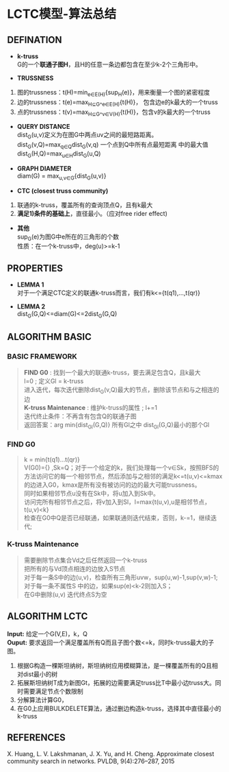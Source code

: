 # LCTC模型-算法总结

## DEFINATION

* **k-truss**
<br> G的一个**联通子图H**，且H的任意一条边都包含在至少k-2个三角形中。

* **TRUSSNESS**
1) 图的trussness：t(H)=min<sub>e∈E(H)</sub>{sup<sub>H</sub>(e)}，用来衡量一个图的紧密程度
2) 边的trussness：t(e)=max<sub>H⊆G^e∈E(H)</sub>{t(H)}， 包含边e的k最大的一个truss
3) 点的trussness：t(v)=max<sub>H⊆G^v∈V(H)</sub>{t(H)}，包含v的k最大的一个truss

* **QUERY DISTANCE**
<br>dist<sub>G</sub>(u,v)定义为在图G中两点uv之间的最短路距离。
<br>dist<sub>G</sub>(v,Q)=max<sub>q∈Q</sub>dist<sub>G</sub>(v,q) 一个点到Q中所有点最短距离 中的最大值
<br>dist<sub>G</sub>(H,Q)=max<sub>u∈H</sub>dist<sub>G</sub>(u,Q)

* **GRAPH DIAMETER**
<br>diam(G) = max<sub>u,v∈G</sub>{dist<sub>G</sub>(u,v)}

* **CTC (closest truss community)**

1) 联通的k-truss，覆盖所有的查询顶点Q，且有k最大
2) **满足1)条件的基础上**，直径最小。（应对free rider effect)


* **其他**
<br> sup<sub>G</sub>(e)为图G中e所在的三角形的个数
<br> 性质：在一个k-truss中，deg(u)>=k-1

## PROPERTIES
* **LEMMA 1**
<br> 对于一个满足CTC定义的联通k-truss而言，我们有k<={t(q1),...,t(qr)}

* **LEMMA 2**
<br>dist<sub>G</sub>(G,Q)<=diam(G)<=2dist<sub>G</sub>(G,Q)


## ALGORITHM BASIC
### BASIC FRAMEWORK
> **FIND G0** : 找到一个最大的联通k-truss，要去满足包含Q，且k最大
> <br>l=0 ; 定义Gl = k-truss
> <br>进入迭代，每次迭代删除dist<sub>G</sub>(v,Q)最大的节点，删除该节点和与之相连的边
> <br>**K-truss Maintenance** : 维护k-truss的属性 ; l+=1
> <br>迭代终止条件：不再含有包含Q的联通子图
> <br>返回答案：arg min{dist<sub>Gl</sub>(G,Q)} 所有Gl之中 dist<sub>Gl</sub>(G,Q)最小的那个Gl

### FIND G0
> k = min{t(q1)...t(qr)}
> <br> V(G0)={} ,Sk=Q；对于一个给定的k，我们处理每一个v∈Sk，按照BFS的方法访问它的每一个相邻节点，然后添加与之相邻的满足k<=t(u,v)<=kmax的边进入G0，kmax是所有没有被访问的边的最大可能trussness。
> <br> 同时如果相邻节点u没有在Sk中，将u加入到Sk中。
> <br> 访问完所有相邻节点之后，将v加入到Sl，l=max{t(u,v),u是相邻节点，t(u,v)<k}
> <br> 检查在G0中Q是否已经联通，如果联通则迭代结束，否则，k-=1，继续迭代;

### K-truss Maintenance
> 需要删除节点集合Vd之后任然返回一个k-truss
> <br> 把所有的与Vd顶点相连的边放入S节点
> <br> 对于每一条S中的边(u,v)，检查所有三角形uvw，sup(u,w)-1,sup(v,w)-1;对于每一条不属性S
中的边，如果sup(e)<k-2则加入S；
> <br> 在G中删除(u,v) 迭代终点S为空

## ALGORITHM LCTC
**Input:** 给定一个G(V,E)，k，Q   <br>
**Ouput:** 要求返回一个满足覆盖所有Q而且子图个数<=k，同时k-truss最大的子图。
1) 根据G构造一棵斯坦纳树，斯坦纳树应用模糊算法，是一棵覆盖所有的Q且相对dist最小的树
2) 拓展斯坦纳树T成为新图Gt，拓展的边需要满足truss比T中最小边truss大。同时需要满足节点个数限制
3) 分解算法计算G0，
4) 在G0上应用BULKDELETE算法，通过删边构造k-truss，选择其中直径最小的k-truss


## REFERENCES
 X. Huang, L. V. Lakshmanan, J. X. Yu, and H. Cheng. Approximate closest
community search in networks. PVLDB, 9(4):276–287, 2015